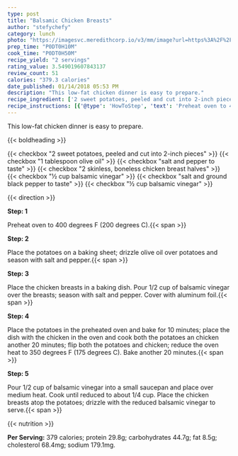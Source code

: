 ```yaml
---
type: post
title: "Balsamic Chicken Breasts"
author: "stefychefy"
category: lunch
photo: "https://imagesvc.meredithcorp.io/v3/mm/image?url=https%3A%2F%2Fimages.media-allrecipes.com%2Fuserphotos%2F2070207.jpg"
prep_time: "P0DT0H10M"
cook_time: "P0DT0H50M"
recipe_yield: "2 servings"
rating_value: 3.549019607843137
review_count: 51
calories: "379.3 calories"
date_published: 01/14/2018 05:53 PM
description: "This low-fat chicken dinner is easy to prepare."
recipe_ingredient: ['2 sweet potatoes, peeled and cut into 2-inch pieces', '1 tablespoon olive oil', 'salt and pepper to taste', '2 skinless, boneless chicken breast halves', '½ cup balsamic vinegar', 'salt and ground black pepper to taste', '½ cup balsamic vinegar']
recipe_instructions: [{'@type': 'HowToStep', 'text': 'Preheat oven to 400 degrees F (200 degrees C).\n'}, {'@type': 'HowToStep', 'text': 'Place the potatoes on a baking sheet; drizzle olive oil over potatoes and season with salt and pepper.\n'}, {'@type': 'HowToStep', 'text': 'Place the chicken breasts in a baking dish. Pour 1/2 cup of balsamic vinegar over the breasts; season with salt and pepper. Cover with aluminum foil.\n'}, {'@type': 'HowToStep', 'text': 'Place the potatoes in the preheated oven and bake for 10 minutes; place the dish with the chicken in the oven and cook both the potatoes an chicken another 20 minutes; flip both the potatoes and chicken; reduce the oven heat to 350 degrees F (175 degrees C). Bake another 20 minutes.\n'}, {'@type': 'HowToStep', 'text': 'Pour 1/2 cup of balsamic vinegar into a small saucepan and place over medium heat. Cook until reduced to about 1/4 cup. Place the chicken breasts atop the potatoes; drizzle with the reduced balsamic vinegar to serve.\n'}]
---
```


This low-fat chicken dinner is easy to prepare. 

{{< boldheading >}}

{{< checkbox "2  sweet potatoes, peeled and cut into 2-inch pieces" >}}
{{< checkbox "1 tablespoon olive oil" >}}
{{< checkbox "salt and pepper to taste" >}}
{{< checkbox "2  skinless, boneless chicken breast halves" >}}
{{< checkbox "½ cup balsamic vinegar" >}}
{{< checkbox "salt and ground black pepper to taste" >}}
{{< checkbox "½ cup balsamic vinegar" >}}


{{< direction >}}

**Step: 1**

Preheat oven to 400 degrees F (200 degrees C).{{< span >}}

**Step: 2**

Place the potatoes on a baking sheet; drizzle olive oil over potatoes and season with salt and pepper.{{< span >}}

**Step: 3**

Place the chicken breasts in a baking dish. Pour 1/2 cup of balsamic vinegar over the breasts; season with salt and pepper. Cover with aluminum foil.{{< span >}}

**Step: 4**

Place the potatoes in the preheated oven and bake for 10 minutes; place the dish with the chicken in the oven and cook both the potatoes an chicken another 20 minutes; flip both the potatoes and chicken; reduce the oven heat to 350 degrees F (175 degrees C). Bake another 20 minutes.{{< span >}}

**Step: 5**

Pour 1/2 cup of balsamic vinegar into a small saucepan and place over medium heat. Cook until reduced to about 1/4 cup. Place the chicken breasts atop the potatoes; drizzle with the reduced balsamic vinegar to serve.{{< span >}}

{{< nutrition >}}

**Per Serving:** 379 calories; protein 29.8g; carbohydrates 44.7g; fat 8.5g; cholesterol 68.4mg; sodium 179.1mg.
